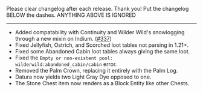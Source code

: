 Please clear changelog after each release.
Thank you!
Put the changelog BELOW the dashes. ANYTHING ABOVE IS IGNORED

-----------------
- Added compatability with Continuity and Wilder Wild's snowlogging through a new mixin on Indium. ([#337](https://github.com/FrozenBlock/WilderWild/issues/377))
- Fixed Jellyfish, Ostrich, and Scorched loot tables not parsing in 1.21+.
- Fixed some Abandoned Cabin loot tables always giving the same loot.
- Fixed the `Empty or non-existent pool: wilderwild:abandoned_cabin/cabin` error.
- Removed the Palm Crown, replacing it entirely with the Palm Log.
- Datura now yields two Light Gray Dye opposed to one.
- The Stone Chest item now renders as a Block Entity like other Chests.
